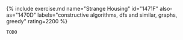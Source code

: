 {% include exercise.md name="Strange Housing" id="1471F" also-as="1470D" labels="constructive algorithms, dfs and similar, graphs, greedy" rating=2200 %}

```
TODO
```
